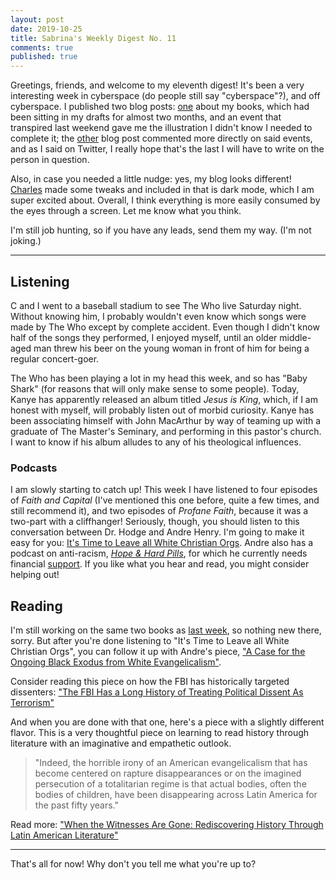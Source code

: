 ```yaml
---
layout: post
date: 2019-10-25
title: Sabrina's Weekly Digest No. 11
comments: true
published: true
---
```


Greetings, friends, and welcome to my eleventh digest! It's been a very interesting week in cyberspace (do people still say "cyberspace"?), and off cyberspace. I published two blog posts: [one](https://sdrp.me/2019/10/21/culling-books/) about my books, which had been sitting in my drafts for almost two months, and an event that transpired last weekend gave me the illustration I didn't know I needed to complete it; the [other](https://sdrp.me/2019/10/23/ignorance-privilege/) blog post commented more directly on said events, and as I said on Twitter, I really hope that's the last I will have to write on the person in question. 

Also, in case you needed a little nudge: yes, my blog looks different! [Charles](https://charlespeters.net/) made some tweaks and included in that is dark mode, which I am super excited about. Overall, I think everything is more easily consumed by the eyes through a screen. Let me know what you think.

I'm still job hunting, so if you have any leads, send them my way. (I'm not joking.)

___

## Listening 
C and I went to a baseball stadium to see The Who live Saturday night. Without knowing him, I probably wouldn't even know which songs were made by The Who except by complete accident. Even though I didn't know half of the songs they performed, I enjoyed myself, until an older middle-aged man threw his beer on the young woman in front of him for being a regular concert-goer. 

The Who has been playing a lot in my head this week, and so has "Baby Shark" (for reasons that will only make sense to some people). Today, Kanye has apparently released an album titled *Jesus is King*, which, if I am honest with myself, will probably listen out of morbid curiosity. Kanye has been associating himself with John MacArthur by way of teaming up with a graduate of The Master's Seminary, and performing in this pastor's church. I want to know if his album alludes to any of his theological influences.

### Podcasts
I am slowly starting to catch up! This week I have listened to four episodes of *Faith and Capital* (I've mentioned this one before, quite a few times, and still recommend it), and two episodes of _Profane Faith_, because it was a two-part with a cliffhanger! Seriously, though, you should listen to this conversation between Dr. Hodge and Andre Henry. I'm going to make it easy for you: [It's Time to Leave all White Christian Orgs](http://www.whitehodgepodcasts.com/messages/s-4-e-1-its-time-to-leave-all-white-christian-orgs-pt-1-andre-henry/). Andre also has a podcast on anti-racism, [*Hope & Hard Pills*](http://www.andrerhenry.com/), for which he currently needs financial [support](https://www.patreon.com/andrehenry). If you like what you hear and read, you might consider helping out!

## Reading

I'm still working on the same two books as [last week](https://sdrp.me/2019/10/18/weekly-digest-ten/), so nothing new there, sorry. But after you're done listening to "It's Time to Leave all White Christian Orgs", you can follow it up with Andre's piece, ["A Case for the Ongoing Black Exodus from White Evangelicalism"](https://medium.com/@andrehenry/a-case-for-the-ongoing-black-exodus-from-white-evangelicalism-a949d727333). 

Consider reading this piece on how the FBI has historically targeted dissenters: ["The FBI Has a Long History of Treating Political Dissent As Terrorism"](https://theintercept.com/2019/10/22/terrorism-fbi-political-dissent/?fbclid=IwAR0DK-0jp9WTxcpUx2xJhe0bv4sfP8nbE2CirxMa-qntjAQ_Menu_wbnhss)

And when you are done with that one, here's a piece with a slightly different flavor. This is a very thoughtful piece on learning to read history through literature with an imaginative and empathetic outlook.

> "Indeed, the horrible irony of an American evangelicalism that has become centered on rapture disappearances or on the imagined persecution of a totalitarian regime is that actual bodies, often the bodies of children, have been disappearing across Latin America for the past fifty years." 

Read more: ["When the Witnesses Are Gone: Rediscovering History Through Latin American Literature"](https://theotherjournal.com/2019/10/14/when-the-witnesses-are-gone-rediscovering-history-through-latin-american-literature/)

___

That's all for now! Why don't you tell me what you're up to?
